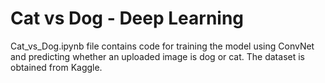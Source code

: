 # Cat vs Dog - Deep Learning
Cat_vs_Dog.ipynb file contains code for training the model using ConvNet and predicting whether an uploaded image is dog or cat.
The dataset is obtained from Kaggle.
